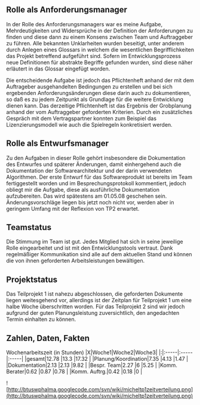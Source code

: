 ## Rolle als Anforderungsmanager ##
In der Rolle des Anforderungsmanagers war es meine Aufgabe, Mehrdeutigkeiten und Widersprüche in der Definition der Anforderungen zu finden und diese dann zu einem Konsens zwischen Team und Auftraggeber zu führen. Alle bekannten Unklarheiten wurden beseitigt, unter anderem durch Anlegen eines Glossars in welchem die wesentlichen Begrifflichkeiten das Projekt betreffend aufgeführt sind. Sofern im Entwicklungsprozess neue Definitionen für abstrakte Begriffe gefunden wurden, sind diese näher erläutert in das Glossar eingefügt worden.

Die entscheidende Aufgabe ist jedoch das Pflichtenheft anhand der mit dem Auftrageber ausgehandelten Bedingungen zu erstellen und bei sich ergebenden Anforderungsänderungen diese darin auch zu dokumentieren, so daß es zu jedem Zeitpunkt als Grundlage für die weitere Entwicklung dienen kann. Das derzeitige Pflichtenheft ist das Ergebnis der Grobplanung anhand der vom Auftraggeber geforderten Kriterien. Durch ein zusätzliches Gespräch mit dem Vertragspartner konnten zum Beispiel das Lizenzierungsmodell wie auch die Spielregeln konkretisiert werden.

## Rolle als Entwurfsmanager ##
Zu den Aufgaben in dieser Rolle gehört insbesondere die Dokumentation des Entwurfes und späterer Änderungen, damit einhergehend auch die Dokumentation der Softwarearchitektur und der darin verwendeten Algorithmen. Der erste Entwurf für das Softwareprodukt ist bereits im Team fertiggestellt worden und im Besprechungsprotokoll kommentiert, jedoch obliegt mir die Aufgabe, diese als ausführliche Dokumentation aufzubereiten. Das wird spätestens am 01.05.08 geschehen sein. Änderungsvorschläge liegen bis jetzt noch nicht vor, werden aber in geringem Umfang mit der Reflexion von TP2 erwartet.

## Teamstatus ##
Die Stimmung im Team ist gut. Jedes Mitglied hat sich in seine jeweilige Rolle eingearbeitet und ist mit den Entwicklungstools vertraut. Dank regelmäßiger Kommunikation sind alle auf dem aktuellen Stand und können die von ihnen geforderten Arbeitsleistungen bewältigen.

## Projektstatus ##
Das Teilprojekt 1 ist nahezu abgeschlossen, die geforderten Dokumente liegen weitesgehend vor, allerdings ist der Zeitplan für Teilprojekt 1 um eine halbe Woche überschritten worden. Für das Teilprojekt 2 sind wir jedoch aufgrund der guten Planungsleistung zuversichtlich, den angedachten Termin einhalten zu können.

## Zahlen, Daten, Fakten ##
Wochenarbeitszeit (in Stunden)
|X|Woche1|Woche2|Woche3|
|:|:-----|:-----|:-----|
|gesamt|12.78 |13.3  |17.32 |
|Planung/Koordination|7.35  |4.13  |1.47  |
|Dokumentation|2.13  |2.13  |9.82  |
|Bespr. Team|2.27  |6     |5.25  |
|Komm. Berater|0.62  |0.87  |0.78  |
|Komm. Auftrg.|0.42  |0.18  |0     |


![http://btuswphalma.googlecode.com/svn/wiki/micheltp1zeitverteilung.png](http://btuswphalma.googlecode.com/svn/wiki/micheltp1zeitverteilung.png)